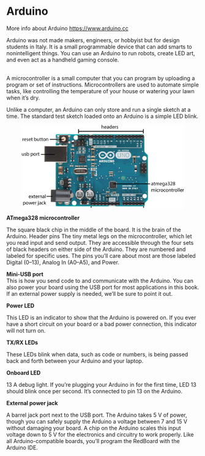 # Arduino

More info about Arduino https://www.arduino.cc

Arduino was not made makers, engineers, or hobbyist but for design students in Italy. It is a small programmable device that can add smarts to nonintelligent things. You can use an Arduino to run robots, create LED art, and even act as a handheld gaming console.

\
A microcontroller is a small computer that you can program by uploading a program or set of instructions. Microcontrollers are used to automate simple tasks, like controlling the temperature of your house or watering your lawn when it’s dry.

Unlike a computer, an Arduino can only store and run a single sketch at a time. The standard test sketch loaded onto an Arduino is a simple LED blink.



<figure><img src="../../.gitbook/assets/image (6).png" alt=""><figcaption></figcaption></figure>

**ATmega328 microcontroller**&#x20;

The square black chip in the middle of the board. It is the brain of the Arduino. Header pins The tiny metal legs on the microcontroller, which let you read input and send output. They are accessible through the four sets of black headers on either side of the Arduino. They are numbered and labeled for specific uses. The pins you’ll care about most are those labeled Digital (0–13), Analog In (A0–A5), and Power.

**Mini-USB port** \
This is how you send code to and communicate with the Arduino. You can also power your board using the USB port for most applications in this book. If an external power supply is needed, we’ll be sure to point it out.&#x20;

**Power LED**&#x20;

This LED is an indicator to show that the Arduino is powered on. If you ever have a short circuit on your board or a bad power connection, this indicator will not turn on.&#x20;

**TX/RX LEDs**&#x20;

These LEDs blink when data, such as code or numbers, is being passed back and forth between your Arduino and your laptop.&#x20;

**Onboard LED**&#x20;

13 A debug light. If you’re plugging your Arduino in for the first time, LED 13 should blink once per second. It’s connected to pin 13 on the Arduino.&#x20;

**External power jack**&#x20;

A barrel jack port next to the USB port. The Arduino takes 5 V of power, though you can safely supply the Arduino a voltage between 7 and 15 V without damaging your board. A chip on the Arduino scales this input voltage down to 5 V for the electronics and circuitry to work properly. Like all Arduino-compatible boards, you’ll program the RedBoard with the Arduino IDE.
